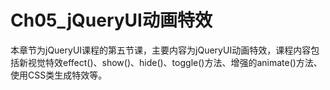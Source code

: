 ﻿# Ch05_jQueryUI动画特效

本章节为jQueryUI课程的第五节课，主要内容为jQueryUI动画特效，课程内容包括新视觉特效effect()、show()、hide()、toggle()方法、增强的animate()方法、使用CSS类生成特效等。